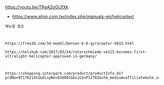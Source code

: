 
https://youtu.be/TRgA2oGUfXk





- https://www.align.com.tw/index.php/manuals-en/helicopter/


```
매뉴얼 참조



```


```
https://free3d.com/3d-model/bensen-b-8-gyrocopter-5633.html

https://helihub.com/2017/03/24/rotorschmiede-va115-becomes-first-ultralight-helicopter-approved-in-germany/



https://shopping.interpark.com/product/productInfo.do?prdNo=9717621451&dispNo=016001&bizCd=P12782&utm_medium=affiliate&utm_source=daum&utm_campaign=shop_20211015_shoppinghow_p12782_cps&utm_content=conversion_47

```
